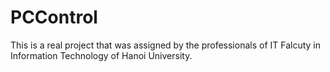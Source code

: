 # PCControl
This is a real project that was assigned by the professionals of IT Falcuty in Information Technology of Hanoi University.

